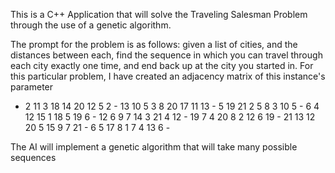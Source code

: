 This is a C++ Application that will solve the Traveling Salesman Problem through the use of a genetic algorithm.

The prompt for the problem is as follows: given a list of cities, and the distances between each, find the sequence in which you can travel through each city exactly one time, and end back up at the city you started in.
For this particular problem, I have created an adjacency matrix of this instance's parameter

-   2   11  3   18  14  20  12  5
2   -   13  10  5   3   8   20  17
11  13  -   5   19  21  2   5   8
3   10  5   -   6   4   12  15  1
18  5   19  6   -   12  6   9   7
14  3   21  4   12  -   19  7   4
20  8   2   12  6   19  -   21  13
12  20  5   15  9   7   21  -   6
5   17  8   1   7   4   13  6   -



The AI will implement a genetic algorithm that will take many possible sequences